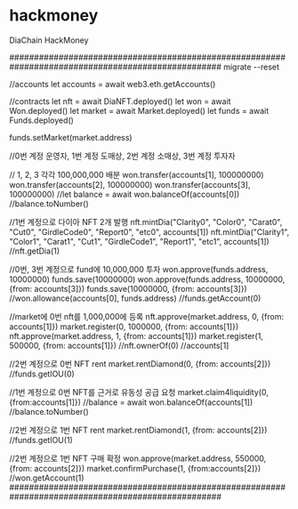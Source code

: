 # hackmoney
DiaChain HackMoney

###################################################################################################
migrate --reset

//accounts
let accounts = await web3.eth.getAccounts()

//contracts
let nft = await DiaNFT.deployed()
let won = await Won.deployed()
let market = await Market.deployed()
let funds = await Funds.deployed()

funds.setMarket(market.address)

//0번 계정 운영자, 1번 계정 도매상, 2번 계정 소매상, 3번 계정 투자자

// 1, 2, 3 각각 100,000,000 배분
won.transfer(accounts[1], 100000000)
won.transfer(accounts[2], 100000000)
won.transfer(accounts[3], 100000000)
//let balance = await won.balanceOf(accounts[0])
//balance.toNumber()

//1번 계정으로 다이아 NFT 2개 발행
nft.mintDia("Clarity0", "Color0", "Carat0", "Cut0", "GirdleCode0", "Report0", "etc0", accounts[1])
nft.mintDia("Clarity1", "Color1", "Carat1", "Cut1", "GirdleCode1", "Report1", "etc1", accounts[1])
//nft.getDia(1)

//0번, 3번 계정으로 fund에 10,000,000 투자
won.approve(funds.address, 10000000)
funds.save(10000000)
won.approve(funds.address, 10000000, {from: accounts[3]})
funds.save(10000000, {from: accounts[3]})
//won.allowance(accounts[0], funds.address)
//funds.getAccount(0)

//market에 0번 nft를 1,000,000에 등록
nft.approve(market.address, 0, {from: accounts[1]})
market.register(0, 1000000, {from: accounts[1]})
nft.approve(market.address, 1, {from: accounts[1]})
market.register(1, 500000, {from: accounts[1]})
//nft.ownerOf(0)
//accounts[1]

//2번 계정으로 0번 NFT rent
market.rentDiamond(0, {from: accounts[2]})
//funds.getIOU(0)

//1번 계정으로 0번 NFT를 근거로 유동성 공급 요청
market.claim4liquidity(0, {from:accounts[1]})
//balance = await won.balanceOf(accounts[1])
//balance.toNumber()

//2번 계정으로 1번 NFT rent
market.rentDiamond(1, {from: accounts[2]})
//funds.getIOU(1)

//2번 계정으로 1번 NFT 구매 확정
won.approve(market.address, 550000, {from: accounts[2]})
market.confirmPurchase(1, {from:accounts[2]})
//won.getAccount(1)
###################################################################################################

